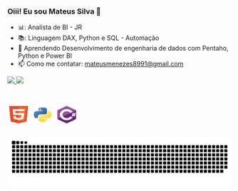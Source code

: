 ### Oiii! Eu sou Mateus Silva :wave:

- :bar_chart:: Analista de BI - JR
- :books:: Linguagem DAX, Python e SQL - Automação
- :thinking: Aprendendo Desenvolvimento de engenharia de dados com Pentaho, Python e Power BI
- :mailbox: Como me contatar: mateusmenezes8991@gmail.com
<div>
  <a href="https://github.com/Mateus-Silva98">
  <img height="150em" src="https://github-readme-stats.vercel.app/api/?username=Mateus-Silva98&amp;show_icons=true&amp;theme=nord&amp;include_all_commits=true&amp;count_private=true" style="max-width:100%;">
  <img height="150em" src="https://github-readme-stats.vercel.app/api/top-langs/?username=Mateus-Silva98&amp;layout=compact&amp;langs_count=7&amp;theme=nord" style="max-width:100%;">
</a></div>

##

<div><br>
  <img align="center" alt="Mate-HTML" height="40" width="50" src="https://raw.githubusercontent.com/devicons/devicon/master/icons/html5/html5-original.svg" style="max-width:100%;">
  <img align="center" alt="Mate-Python" height="40" width="50" src="https://raw.githubusercontent.com/devicons/devicon/master/icons/python/python-original.svg" style="max-width:100%;">
  <img align="center" alt="Mate-Csharp" height="40" width="50" src="https://raw.githubusercontent.com/devicons/devicon/master/icons/csharp/csharp-original.svg" style="max-width:100%;">
</div>

##

<img src="https://github.com/Mateus-Silva98/Mateus-Silva98/raw/output/github-contribution-grid-snake.svg" alt="Snake animation" style="max-width:100%;">

